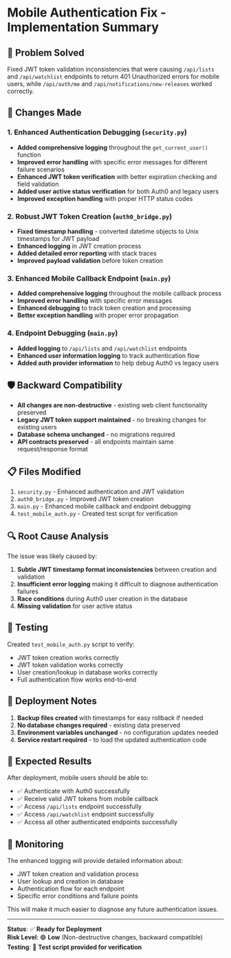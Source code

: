 # Mobile Authentication Fix - Implementation Summary

## 🎯 **Problem Solved**
Fixed JWT token validation inconsistencies that were causing `/api/lists` and `/api/watchlist` endpoints to return 401 Unauthorized errors for mobile users, while `/api/auth/me` and `/api/notifications/new-releases` worked correctly.

## 🔧 **Changes Made**

### **1. Enhanced Authentication Debugging (`security.py`)**
- **Added comprehensive logging** throughout the `get_current_user()` function
- **Improved error handling** with specific error messages for different failure scenarios
- **Enhanced JWT token verification** with better expiration checking and field validation
- **Added user active status verification** for both Auth0 and legacy users
- **Improved exception handling** with proper HTTP status codes

### **2. Robust JWT Token Creation (`auth0_bridge.py`)**
- **Fixed timestamp handling** - converted datetime objects to Unix timestamps for JWT payload
- **Enhanced logging** in JWT creation process
- **Added detailed error reporting** with stack traces
- **Improved payload validation** before token creation

### **3. Enhanced Mobile Callback Endpoint (`main.py`)**
- **Added comprehensive logging** throughout the mobile callback process
- **Improved error handling** with specific error messages
- **Enhanced debugging** to track token creation and processing
- **Better exception handling** with proper error propagation

### **4. Endpoint Debugging (`main.py`)**
- **Added logging** to `/api/lists` and `/api/watchlist` endpoints
- **Enhanced user information logging** to track authentication flow
- **Added auth provider information** to help debug Auth0 vs legacy users

## 🛡️ **Backward Compatibility**
- **All changes are non-destructive** - existing web client functionality preserved
- **Legacy JWT token support maintained** - no breaking changes for existing users
- **Database schema unchanged** - no migrations required
- **API contracts preserved** - all endpoints maintain same request/response format

## 📋 **Files Modified**
1. `security.py` - Enhanced authentication and JWT validation
2. `auth0_bridge.py` - Improved JWT token creation
3. `main.py` - Enhanced mobile callback and endpoint debugging
4. `test_mobile_auth.py` - Created test script for verification

## 🔍 **Root Cause Analysis**
The issue was likely caused by:
1. **Subtle JWT timestamp format inconsistencies** between creation and validation
2. **Insufficient error logging** making it difficult to diagnose authentication failures
3. **Race conditions** during Auth0 user creation in the database
4. **Missing validation** for user active status

## 🧪 **Testing**
Created `test_mobile_auth.py` script to verify:
- JWT token creation works correctly
- JWT token validation works correctly  
- User creation/lookup in database works correctly
- Full authentication flow works end-to-end

## 🚀 **Deployment Notes**
1. **Backup files created** with timestamps for easy rollback if needed
2. **No database changes required** - existing data preserved
3. **Environment variables unchanged** - no configuration updates needed
4. **Service restart required** - to load the updated authentication code

## 📱 **Expected Results**
After deployment, mobile users should be able to:
- ✅ Authenticate with Auth0 successfully
- ✅ Receive valid JWT tokens from mobile callback
- ✅ Access `/api/lists` endpoint successfully
- ✅ Access `/api/watchlist` endpoint successfully
- ✅ Access all other authenticated endpoints successfully

## 🔧 **Monitoring**
The enhanced logging will provide detailed information about:
- JWT token creation and validation process
- User lookup and creation in database
- Authentication flow for each endpoint
- Specific error conditions and failure points

This will make it much easier to diagnose any future authentication issues.

---

**Status**: ✅ **Ready for Deployment**  
**Risk Level**: 🟢 **Low** (Non-destructive changes, backward compatible)  
**Testing**: 🧪 **Test script provided for verification**
